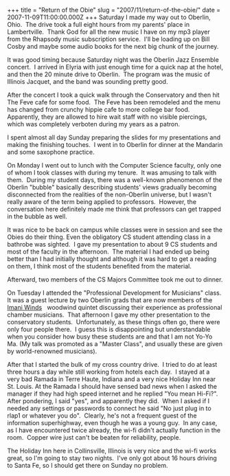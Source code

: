 +++
title = "Return of the Obie"
slug = "2007/11/return-of-the-obie/"
date = 2007-11-09T11:00:00.000Z
+++
Saturday I made my way out to Oberlin, Ohio.  The drive took a full eight hours from my parents' place in Lambertville.  Thank God for all the new music I have on my mp3 player from the Rhapsody music subscription service.  I'll be loading up on Bill Cosby and maybe some audio books for the next big chunk of the journey.

It was good timing because Saturday night was the Oberlin Jazz Ensemble concert.  I arrived in Elyria with just enough time for a quick nap at the hotel, and then the 20 minute drive to Oberlin.  The program was the music of Illinois Jacquet, and the band was sounding pretty good.

After the concert I took a quick walk through the Conservatory and then hit The Feve cafe for some food.  The Feve has been remodeled and the menu has changed from crunchy hippie cafe to more college bar food.  Apparently, they are allowed to hire wait staff with no visible piercings, which was completely verboten during my years as a patron.

I spent almost all day Sunday preparing the slides for my presentations and making the finishing touches.  I went in to Oberlin for dinner at the Mandarin and some saxophone practice.

On Monday I went out to lunch with the Computer Science faculty, only one of whom I took classes with during my tenure.  It was amusing to talk with them.  During my student days, there was a well-known phenomenon of the Oberlin "bubble" basically describing students' views gradually becoming disconnected from the realities of the non-Oberlin universe, but I wasn't really aware of the term being applied to professors.  However, the conversation here definitely made me think that professors can get trapped in the bubble as well.

It was nice to be back on campus while classes were in session and see the Obies do their thing. Even the obligatory CS student attending class in a bathrobe was sighted.  I gave my presentation to about 9 CS students and most of the faculty in the afternoon.  The material I had ended up being better than I had initially thought and although it was hard to get a reading on them, I think most of the students benefited from the material.

Afterward, two members of the CS Majors Committee took me out to dinner.

On Tuesday I attended the "Professional Development for Musicians" class.  It was a guest lecture by two Oberlin grads that are now members of the [Imani Winds](http://www.imaniwinds.com/)   woodwind quintet discussing their experience as professional chamber musicians.  That afternoon I gave my other presentation to the conservatory students.  Unfortunately, as these things often go, there were only four people there.  I guess this is disappointing but understandable when you consider how busy these students are and that I am not Yo-Yo Ma. (My talk was promoted as a "Master Class", and usually these are given by world-renowned musicians).

After that I started the bulk of my cross country drive.  I tried to do at least three hours a day while still working from hotels each day.  I stayed at a very bad Ramada in Terre Haute, Indiana and a very nice Holiday Inn near St. Louis. At the Ramada I should have sensed bad news when I asked the manager if they had high speed internet and he replied "You mean Hi-Fi?".  After pondering, I said "yes", and apparently they did.  When I asked if I needed any settings or passwords to connect he said "No just plug in to rlap1 or whatever you do".  Clearly, he's not a frequent guest of the information superhighway, even though he was a young guy.  In any case, as I have encountered twice already, the wi-fi didn't actually function in the room.  Copper wire just can't be beaten for reliability, people.

The Holiday Inn here in Collinsville, Illinois is very nice and the wi-fi works great, so I'm going to stay two nights.  I've only got about 16 hours driving to Santa Fe, so I should get there on Sunday no problem.